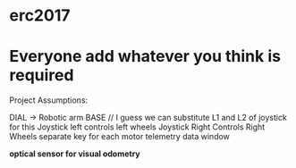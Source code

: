# erc2017
# Everyone add whatever you think is required

Project Assumptions:

DIAL -> Robotic arm BASE  // I guess we can substitute L1 and L2 of joystick for this
Joystick left controls left wheels
Joystick Right Controls Right Wheels
separate key for each motor
telemetry data window

**optical sensor for visual odometry**
